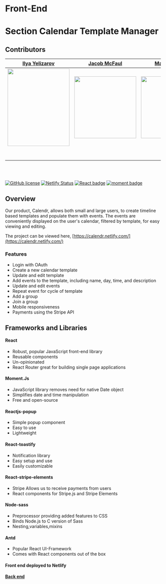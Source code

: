 # Front-End

# Section Calendar Template Manager 


## Contributors 

|                                                                                              [Ilya Yelizarov]( https://github.com/ills5771)                                                                                               |                                                                                              [Jacob McFaul ](https://github.com/McTrip777)                                                                                               |                                                                                       [Max Trestman ](https://github.com/mtrestman1)                                                                                       |                                                                                      [Terrell Tullis ](https://github.com/t-tullis)                                                                                      |                                                                                    [Zechariah Drinkhall](https://github.com/Zechdrink)                                                                                    |
| :---------------------------------------------------------------------------------------------------------------------------------------------------------------------------------------------------------------------------------------: | :--------------------------------------------------------------------------------------------------------------------------------------------------------------------------------------------------------------------------------------: | :------------------------------------------------------------------------------------------------------------------------------------------------------------------------------------------------------------------------: | :----------------------------------------------------------------------------------------------------------------------------------------------------------------------------------------------------------------------: | :-----------------------------------------------------------------------------------------------------------------------------------------------------------------------------------------------------------------------: |
| [<img src="https://media.licdn.com/dms/image/C5603AQHtgOCU7TkAoA/profile-displayphoto-shrink_200_200/0?e=1564012800&v=beta&t=Id6a7vrSpjUl2gBQbXhRgZrekSfFkiCqRiyE4qPv3OE" width = "200" height = "250px" />](https://github.com/ills5771) | [<img src="https://media.licdn.com/dms/image/C5603AQHiEbDzgtCMJg/profile-displayphoto-shrink_800_800/0?e=1564012800&v=beta&t=z-rwCUKpuq48SA_5g9J-JtQskbQtHWTNMF0yVfHQgbE" width = "200" height = "auto"/>](https://github.com/McTrip777) | [<img src="https://media.licdn.com/dms/image/C4E03AQGjYw7fZIavRw/profile-displayphoto-shrink_800_800/0?e=1564012800&v=beta&t=tYGEJS1M044M5Bb4j9vx5tA-IjLz10o3kVEtJWk_bYo" width = "200" />](https://github.com/mtrestman1) | [<img src="https://media.licdn.com/dms/image/C5603AQE4o841d4iSnA/profile-displayphoto-shrink_800_800/0?e=1564012800&v=beta&t=Ygq2MemmSjeAjRwv6ap1eFfzu6urSS90h-eglqknFQM" width = "200" />](https://github.com/t-tullis) | [<img src="https://media.licdn.com/dms/image/C5603AQHdfwUwrF4QRg/profile-displayphoto-shrink_800_800/0?e=1564012800&v=beta&t=EnGYx_OdKAZN6FQXL31gQcDbWoyXZMCqNRVtUk-E28U" width = "200" />](https://github.com/Zechdrink) |
|                                                                          [<img src="https://github.com/favicon.ico" width="15"> ]( https://github.com/ills5771)                                                                           |                                                                          [<img src="https://github.com/favicon.ico" width="15"> ](https://github.com/McTrip777)                                                                          |                                                                  [<img src="https://github.com/favicon.ico" width="15"> ](https://github.com/mtrestman1)                                                                   |                                                                  [<img src="https://github.com/favicon.ico" width="15"> ](https://github.com/t-tullis)                                                                   |                                                                  [<img src="https://github.com/favicon.ico" width="15"> ](https://github.com/Zechdrink)                                                                   |
|                                                 [ <img src="https://static.licdn.com/sc/h/al2o9zrvru7aqj8e1x2rzsrca" width="15"> ](https://www.linkedin.com/in/ilya-yelizarov-363425159/)                                                 |                                                 [ <img src="https://static.licdn.com/sc/h/al2o9zrvru7aqj8e1x2rzsrca" width="15"> ](https://www.linkedin.com/in/jacob-mcfaul-a96b10180/)                                                  |                                          [ <img src="https://static.licdn.com/sc/h/al2o9zrvru7aqj8e1x2rzsrca" width="15"> ](https://www.linkedin.com/in/max-trestman-339215177/)                                           |                                              [ <img src="https://static.licdn.com/sc/h/al2o9zrvru7aqj8e1x2rzsrca" width="15"> ](https://www.linkedin.com/in/terrelltullis/)                                              |                                      [ <img src="https://static.licdn.com/sc/h/al2o9zrvru7aqj8e1x2rzsrca" width="15"> ](https://www.linkedin.com/in/zechariah-drinkhall-a3575817b/)                                       |
<br>
<br>

[![GitHub license](https://img.shields.io/github/license/Naereen/StrapDown.js.svg)](https://en.wikipedia.org/wiki/MIT_License)    [![Netlify Status](https://api.netlify.com/api/v1/badges/97d60185-6561-4760-8da7-d65bd8f824ba/deploy-status)](https://app.netlify.com/sites/calendr/deploys)    [![React badge](https://img.shields.io/badge/react-v16.8.6-blue.svg)](https://reactjs.org/)   [![moment badge](https://img.shields.io/badge/moment.js-v2.24.0-orange.svg)](https://momentjs.com/)




## Overview
Our product, Calendr,  allows both small and large users, to create timeline based templates and populate them with
events. The events are conveniently displayed on the user's calendar, filtered by template, for easy viewing and editing. <br>

The project can be viewed here, [https://calendr.netlify.com/](https://calendr.netlify.com/)


### Features

  * Login with OAuth 
  * Create a new calendar template
  * Update and edit template
  * Add events to the template, including name, day, time, and description
  * Update and edit events
  * Repeat event for cycle of template
  * Add a group
  * Join a group
  * Mobile responsiveness
  * Payments using the Stripe API


## Frameworks and Libraries 

#### React

* Robust, popular JavaScript front-end library
* Reusable components
* Un-opinionated
* React Router great for building single page applications


#### Moment.Js

* JavaScript library removes need for native Date object
* Simplifies date and time manipulation
* Free and open-source
  

#### Reactjs-popup 
* Simple popup component
* Easy to use
* Lightweight

#### React-toastify 

* Notification library
* Easy setup and use
* Easily customizable

#### React-stripe-elements

* Stripe Allows us to receive payments from users
* React components for Stripe.js and Stripe Elements
  

#### Node-sass

* Preprocessor providing added features to CSS
* Binds Node.js to C version of Sass
* Nesting,variables,mixins

#### Antd

* Popular React UI-Framework
* Comes with React components out of the box


#### Front end deployed to Netlify

#### [Back end](https://github.com/labs12-section-calendar-template/Backend)